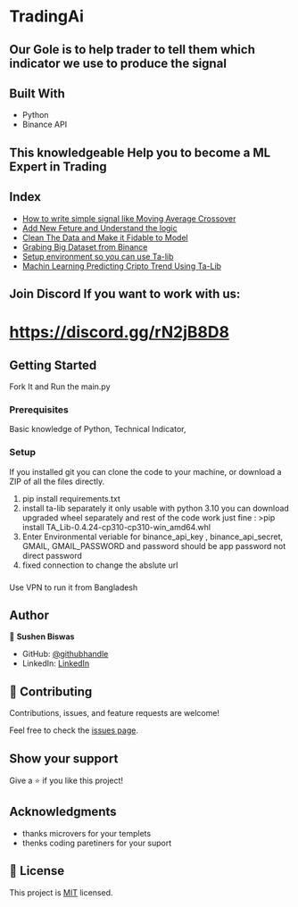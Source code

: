 # TradingAi

## Our Gole is to help trader to tell them which indicator we use to produce the signal

## Built With

- Python
- Binance API

## This knowledgeable Help you to become a ML Expert in Trading

## Index

- [How to write simple signal like Moving Average Crossover](https://www.youtube.com/live/ps446KNJjac?feature=share)
- [Add New Feture and Understand the logic](https://www.youtube.com/live/42sAOeAPajg?feature=share)
- [Clean The Data and Make it Fidable to Model](https://www.youtube.com/live/Av-HYvwkFJg?feature=share)
- [Grabing Big Dataset from Binance](https://www.youtube.com/live/Plkx91LDasg?feature=share)
- [Setup environment so you can use Ta-lib](https://www.youtube.com/live/rTIVAECJAnU?feature=share)
- [Machin Learning Predicting Cripto Trend Using Ta-Lib](https://www.youtube.com/live/Al4g8whYsNw?feature=share)

## Join Discord If you want to work with us: 
# https://discord.gg/rN2jB8D8

## Getting Started
Fork It and Run the main.py

### Prerequisites
Basic knowledge of Python, Technical Indicator,  

### Setup
If you installed git you can clone the code to your machine, or download a ZIP of all the files directly.

1. pip install requirements.txt
2. install ta-lib separately it only usable with python 3.10 you can download upgraded wheel separately and rest of the code work just fine : >pip install TA_Lib-0.4.24-cp310-cp310-win_amd64.whl
3. Enter Environmental veriable for binance_api_key , binance_api_secret, GMAIL, GMAIL_PASSWORD and password should be app password not direct password
4. fixed connection to change the abslute url

###
Use VPN to run it from Bangladesh

## Author

👤 **Sushen Biswas**

- GitHub: [@githubhandle](https://github.com/sushen)
- LinkedIn: [LinkedIn](https://www.linkedin.com/in/sushen-biswas-67672572/)


## 🤝 Contributing

Contributions, issues, and feature requests are welcome!

Feel free to check the [issues page](../../issues/).

## Show your support

Give a ⭐️ if you like this project!

## Acknowledgments

- thanks microvers for your templets
- thenks coding paretiners for your suport


## 📝 License

This project is [MIT](./LICENSE) licensed.
